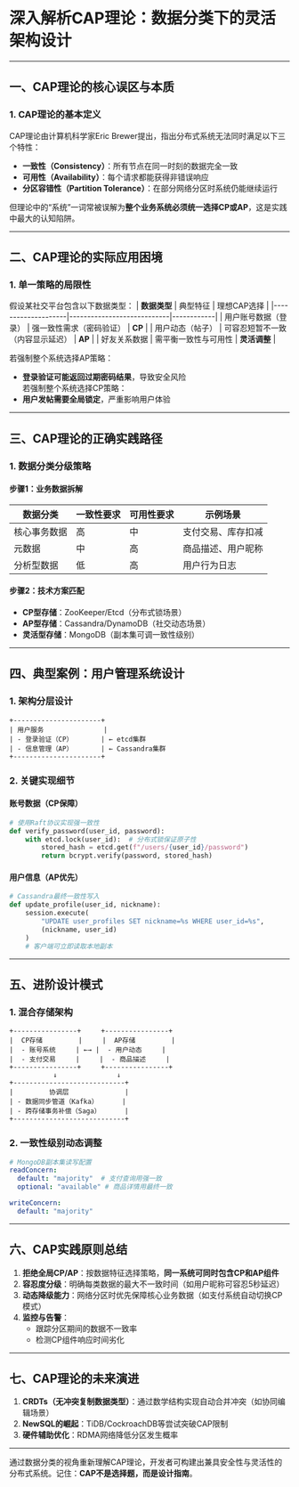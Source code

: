 # 深入解析CAP理论：数据分类下的灵活架构设计

---

## 一、CAP理论的核心误区与本质

### 1. CAP理论的基本定义
CAP理论由计算机科学家Eric Brewer提出，指出分布式系统无法同时满足以下三个特性：
- **一致性（Consistency）**：所有节点在同一时刻的数据完全一致
- **可用性（Availability）**：每个请求都能获得非错误响应
- **分区容错性（Partition Tolerance）**：在部分网络分区时系统仍能继续运行

但理论中的“系统”一词常被误解为**整个业务系统必须统一选择CP或AP**，这是实践中最大的认知陷阱。

---

## 二、CAP理论的实际应用困境

### 1. 单一策略的局限性
假设某社交平台包含以下数据类型：
| **数据类型**       | 典型特征                     | 理想CAP选择 |
|--------------------|----------------------------|------------|
| 用户账号数据（登录） | 强一致性需求（密码验证）       | **CP**     |
| 用户动态（帖子）    | 可容忍短暂不一致（内容显示延迟） | **AP**     |
| 好友关系数据        | 需平衡一致性与可用性           | **灵活调整** |

若强制整个系统选择AP策略：
- **登录验证可能返回过期密码结果**，导致安全风险  
若强制整个系统选择CP策略：
- **用户发帖需要全局锁定**，严重影响用户体验

---

## 三、CAP理论的正确实践路径

### 1. 数据分类分级策略
#### 步骤1：业务数据拆解
| **数据分类**        | 一致性要求 | 可用性要求 | 示例场景           |
|---------------------|------------|------------|--------------------|
| 核心事务数据         | 高         | 中         | 支付交易、库存扣减 |
| 元数据               | 中         | 高         | 商品描述、用户昵称 |
| 分析型数据           | 低         | 高         | 用户行为日志       |

#### 步骤2：技术方案匹配
- **CP型存储**：ZooKeeper/Etcd（分布式锁场景）
- **AP型存储**：Cassandra/DynamoDB（社交动态场景）
- **灵活型存储**：MongoDB（副本集可调一致性级别）

---

## 四、典型案例：用户管理系统设计

### 1. 架构分层设计
```
+----------------------+
| 用户服务               |
| - 登录验证（CP）       | ← etcd集群
| - 信息管理（AP）       | ← Cassandra集群
+----------------------+
```

### 2. 关键实现细节
#### 账号数据（CP保障）
```python
# 使用Raft协议实现强一致性
def verify_password(user_id, password):
    with etcd.lock(user_id):  # 分布式锁保证原子性
        stored_hash = etcd.get(f"/users/{user_id}/password")
        return bcrypt.verify(password, stored_hash)
```

#### 用户信息（AP优先）
```python
# Cassandra最终一致性写入
def update_profile(user_id, nickname):
    session.execute(
        "UPDATE user_profiles SET nickname=%s WHERE user_id=%s",
        (nickname, user_id)
    )
    # 客户端可立即读取本地副本
```

---

## 五、进阶设计模式

### 1. 混合存储架构
```
+----------------+     +----------------+
|  CP存储         |     |  AP存储         |
|  - 账号系统     | ←→ |  - 用户动态     |
|  - 支付交易     |     |  - 商品描述     |
+----------------+     +----------------+
           ↓               ↓
+----------------------------+
|         协调层              |
| - 数据同步管道（Kafka）      |
| - 跨存储事务补偿（Saga）      |
+----------------------------+
```

### 2. 一致性级别动态调整
```yaml
# MongoDB副本集读写配置
readConcern:
  default: "majority"  # 支付查询用强一致
  optional: "available" # 商品详情用最终一致

writeConcern:
  default: "majority"
```

---

## 六、CAP实践原则总结

1. **拒绝全局CP/AP**：按数据特征选择策略，**同一系统可同时包含CP和AP组件**
2. **容忍度分级**：明确每类数据的最大不一致时间（如用户昵称可容忍5秒延迟）
3. **动态降级能力**：网络分区时优先保障核心业务数据（如支付系统自动切换CP模式）
4. **监控与告警**：
   - 跟踪分区期间的数据不一致率
   - 检测CP组件响应时间劣化

---

## 七、CAP理论的未来演进

1. **CRDTs（无冲突复制数据类型）**：通过数学结构实现自动合并冲突（如协同编辑场景）
2. **NewSQL的崛起**：TiDB/CockroachDB等尝试突破CAP限制
3. **硬件辅助优化**：RDMA网络降低分区发生概率

---

通过数据分类的视角重新理解CAP理论，开发者可构建出兼具安全性与灵活性的分布式系统。记住：**CAP不是选择题，而是设计指南**。

